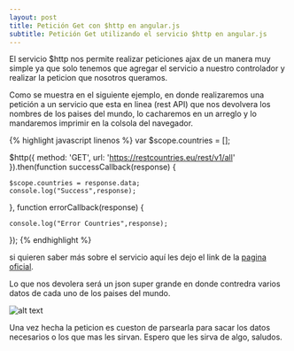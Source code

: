 ```yaml
---
layout: post
title: Petición Get con $http en angular.js
subtitle: Petición Get utilizando el servicio $http en angular.js
---
```


El servicio $http nos permite realizar peticiones ajax de un manera muy simple ya que solo tenemos que agregar el servicio a nuestro controlador y realizar la peticion que nosotros queramos.

Como se muestra en el siguiente ejemplo, en donde realizaremos una petición a un servicio que esta en linea (rest API) que nos devolvera los nombres de los paises del mundo, lo cacharemos en un arreglo y lo mandaremos imprimir en la colsola del navegador.

{% highlight javascript linenos %}
var $scope.countries = [];

$http({
	method: 'GET',
	url: 'https://restcountries.eu/rest/v1/all'
}).then(function successCallback(response) {

	$scope.countries = response.data;
	console.log("Success",response);
	
}, function errorCallback(response) {

	console.log("Error Countries",response);
	
});
{% endhighlight %}

si quieren saber más sobre el servicio aquí les dejo el link de la [pagina oficial](https://restcountries.eu/). 

Lo que nos devolera será un json super grande en donde contredra varios datos de cada uno de los paises del mundo.

![alt text](../img/GitProject/jsonCountries.png)

Una vez hecha la peticion es cueston de parsearla para sacar los datos necesarios o los que mas les sirvan. Espero que les sirva de algo, saludos.


